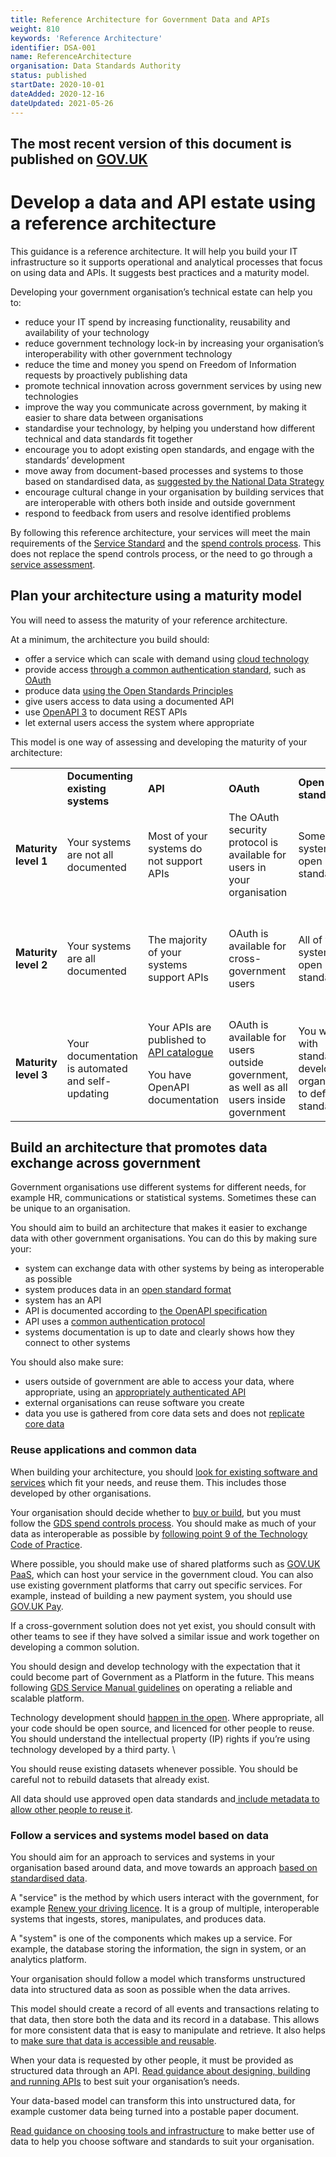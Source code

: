 ```yaml
---
title: Reference Architecture for Government Data and APIs
weight: 810
keywords: 'Reference Architecture'
identifier: DSA-001
name: ReferenceArchitecture
organisation: Data Standards Authority
status: published
startDate: 2020-10-01
dateAdded: 2020-12-16
dateUpdated: 2021-05-26
---
```

## The most recent version of this document is published on [GOV.UK](https://www.gov.uk/guidance/develop-your-data-and-apis-using-a-reference-architecture)

# Develop a data and API estate using a reference architecture

This guidance is a reference architecture. It will help you build your IT infrastructure so it supports operational and analytical processes that focus on using data and APIs. It suggests best practices and a maturity model.

Developing your government organisation’s technical estate can help you to:

*   reduce your IT spend by increasing functionality, reusability and availability of your technology
*   reduce government technology lock-in by increasing your organisation’s interoperability with other government technology
*   reduce the time and money you spend on Freedom of Information requests by proactively publishing data
*   promote technical innovation across government services by using new technologies
*   improve the way you communicate across government, by making it easier to share data between organisations
*   standardise your technology, by helping you understand how different technical and data standards fit together
*   encourage you to adopt existing open standards, and engage with the standards’ development
*   move away from document-based processes and systems to those based on standardised data, as [suggested by the National Data Strategy](https://www.gov.uk/government/publications/uk-national-data-strategy/national-data-strategy#open-data)
*   encourage cultural change in your organisation by building services that are interoperable with others both inside and outside government
*   respond to feedback from users and resolve identified problems

By following this reference architecture, your services will meet the main requirements of the [Service Standard](https://www.gov.uk/service-manual/service-standard) and the [spend controls process](https://www.gov.uk/guidance/digital-and-technology-spend-controls-version-5). This does not replace the spend controls process, or the need to go through a [service assessment](https://www.gov.uk/service-manual/service-assessments).


## Plan your architecture using a maturity model

You will need to assess the maturity of your reference architecture.

At a minimum, the architecture you build should:

*   offer a service which can scale with demand using [cloud technology](https://www.gov.uk/guidance/government-cloud-first-policy)
*   provide access [through a common authentication standard](https://docs.publishing.service.gov.uk/manual/add-authentication-to-an-application.html), such as [OAuth](https://oauth.net/2/)
*   produce data [using the Open Standards Principles](https://www.gov.uk/government/publications/open-standards-principles)
*   give users access to data using a documented API
*   use [OpenAPI 3](https://www.gov.uk/government/publications/recommended-open-standards-for-government/describing-restful-apis-with-openapi-3) to document REST APIs
*   let external users access the system where appropriate

This model is one way of assessing and developing the maturity of your architecture:

<table>
  <tr>
   <td>
   </td>
   <td><strong>Documenting existing systems</strong>
   </td>
   <td><strong>API</strong>
   </td>
   <td><strong>OAuth</strong>
   </td>
   <td><strong>Open standards</strong>
   </td>
   <td><strong>Data</strong>
   </td>
  </tr>
  <tr>
   <td><strong>Maturity level 1</strong>
   </td>
   <td>Your systems are not all documented
   </td>
   <td>Most of your systems do not support APIs
   </td>
   <td>The OAuth security protocol is available for users in your organisation
   </td>
   <td>Some of your systems use open standards
   </td>
   <td>Your organisation data is mostly entered manually
   </td>
  </tr>
  <tr>
   <td><strong>Maturity level 2</strong>
   </td>
   <td>Your systems are all documented
   </td>
   <td>The majority of your systems support APIs
   </td>
   <td>OAuth is available for cross- government users
   </td>
   <td>All of your systems use open standards
   </td>
   <td>Data is only entered manually to collect information that cannot be collected any other way
   </td>
  </tr>
  <tr>
   <td><strong>Maturity level 3</strong>
   </td>
   <td>Your documentation is automated and self-updating
   </td>
   <td>Your APIs are published to <a href="https://www.api.gov.uk/">API catalogue</a>
<p>
You have OpenAPI documentation
   </td>
   <td>OAuth is available for users outside government, as well as all users inside government
   </td>
   <td>You work with standards development organisations to define standards
   </td>
   <td>Your organisation produces high quality reference data for other systems
   </td>
  </tr>
</table>



## Build an architecture that promotes data exchange across government

Government organisations use different systems for different needs, for example HR, communications or statistical systems. Sometimes these can be unique to an organisation.

You should aim to build an architecture that makes it easier to exchange data with other government organisations. You can do this by making sure your:

*   system can exchange data with other systems by being as interoperable as possible
*   system produces data in an [open standard format](https://www.gov.uk/government/publications/open-standards-principles/open-standards-principles)
*   system has an API
*   API is documented according to [the OpenAPI specification](https://www.gov.uk/government/publications/recommended-open-standards-for-government/describing-restful-apis-with-openapi-3)
*   API uses a [common authentication protocol](https://www.gov.uk/guidance/gds-api-technical-and-data-standards#to-provide-application-level-authorisation)
*   systems documentation is up to date and clearly shows how they connect to other systems

You should also make sure:

*   users outside of government are able to access your data, where appropriate, using an [appropriately authenticated API](https://www.gov.uk/guidance/gds-api-technical-and-data-standards#when-to-authenticate-your-api)
*   external organisations can reuse software you create
*   data you use is gathered from core data sets and does not [replicate core data](https://www.gov.uk/guidance/manage-your-data-for-access-and-reuse)


### Reuse applications and common data

When building your architecture, you should [look for existing software and services](https://www.gov.uk/guidance/share-and-reuse-technology) which fit your needs, and reuse them. This includes those developed by other organisations.

Your organisation should decide whether to [buy or build](https://www.gov.uk/guidance/define-your-purchasing-strategy), but you must follow the [GDS spend controls process](https://www.gov.uk/guidance/digital-and-technology-spend-controls-version-5). You should make as much of your data as interoperable as possible by [following point 9 of the Technology Code of Practice](https://www.gov.uk/guidance/integrate-and-adapt-technology).

Where possible, you should make use of shared platforms such as [GOV.UK PaaS](https://www.cloud.service.gov.uk/), which can host your service in the government cloud. You can also use existing government platforms that carry out specific services. For example, instead of building a new payment system, you should use [GOV.UK Pay](https://www.payments.service.gov.uk/).

If a cross-government solution does not yet exist, you should consult with other teams to see if they have solved a similar issue and work together on developing a common solution.

You should design and develop technology with the expectation that it could become part of Government as a Platform in the future. This means following [GDS Service Manual guidelines](https://www.gov.uk/service-manual/service-standard/point-14-operate-a-reliable-service) on operating a reliable and scalable platform.

Technology development should [happen in the open](https://www.gov.uk/government/publications/open-source-guidance). Where appropriate, all your code should be open source, and licenced for other people to reuse. You should understand the intellectual property (IP) rights if you’re using technology developed by a third party. \


You should reuse existing datasets whenever possible. You should be careful not to rebuild datasets that already exist.

All data should use approved open data standards and[ include metadata to allow other people to reuse it](https://www.gov.uk/government/publications/recommended-open-standards-for-government/using-metadata-to-describe-csv-data).


### Follow a services and systems model based on data

You should aim for an approach to services and systems in your organisation based around data, and move towards an approach [based on standardised data](https://www.gov.uk/government/publications/uk-national-data-strategy/national-data-strategy).

A "service" is the method by which users interact with the government, for example [Renew your driving licence](https://www.gov.uk/renew-driving-licence). It is a group of multiple, interoperable systems that ingests, stores, manipulates, and produces data.

A "system" is one of the components which makes up a service. For example, the database storing the information, the sign in system, or an analytics platform.

Your organisation should follow a model which transforms unstructured data into structured data as soon as possible when the data arrives.

This model should create a record of all events and transactions relating to that data, then store both the data and its record in a database. This allows for more consistent data that is easy to manipulate and retrieve. It also helps to [make sure that data is accessible and reusable](https://www.gov.uk/guidance/manage-your-data-for-access-and-reuse).

When your data is requested by other people, it must be provided as structured data through an API. [Read guidance about designing, building and running APIs](https://www.gov.uk/government/collections/api-design-guidance) to best suit your organisation’s needs.

Your data-based model can transform this into unstructured data, for example customer data being turned into a postable paper document.

[Read guidance on choosing tools and infrastructure](https://www.gov.uk/guidance/choose-tools-and-infrastructure-to-make-better-use-of-your-data) to make better use of data to help you choose software and standards to suit your organisation.
